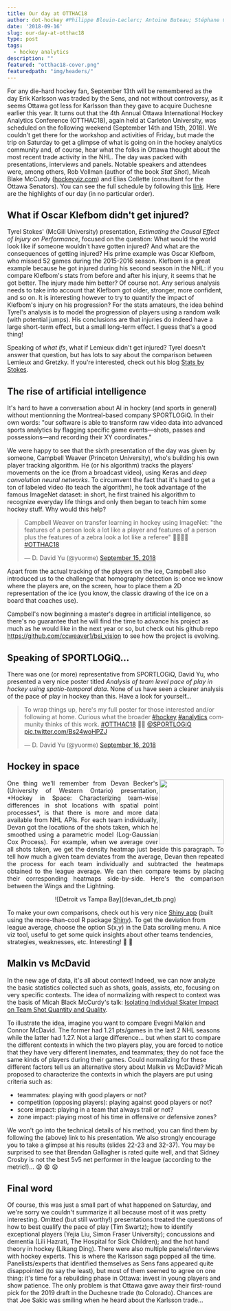 ```yaml
---
title: Our day at OTTHAC18
author: dot-hockey #Philippe Blouin-Leclerc; Antoine Buteau; Stéphane Caron; Samuel Perreault
date: '2018-09-16'
slug: our-day-at-otthac18
type: post
tags:
  - hockey analytics
description: ""
featured: "otthac18-cover.png"
featuredpath: "img/headers/"
---
```


For any die-hard hockey fan, September 13th will be remembered as the day Erik Karlsson was traded by the Sens, and not without controversy, as it seems Ottawa got less for Karlsson than they gave to acquire Duchesne earlier this year. It turns out that the 4th Annual Ottawa International Hockey Analytics Conference (OTTHAC18), again held at Carleton University, was scheduled on the following weekend (September 14th and 15th, 2018). We couldn't get there for the workshop and activities of Friday, but made the trip on Saturday to get a glimpse of what is going on in the hockey analytics community and, of course, hear what the folks in Ottawa thought about the most recent trade activity in the NHL. The day was packed with presentations, interviews and panels. Notable speakers and attendees were, among others, Rob Vollman (author of the book *Stat Shot*), Micah Blake McCurdy ([hockeyviz.com](hockeyviz.com)) and Elias Collette (consultant for the Ottawa Senators). You can see the full schedule by following this [link](http://statsportsconsulting.com/main/wp-content/uploads/OTTHAC18Schedule_0907.pdf). Here are the highlights of our day (in no particular order).


## What if Oscar Klefbom didn't get injured?

Tyrel Stokes' (McGill University) presentation, *Estimating the Causal Effect of Injury on Performance*, focused on the question: What would the world look like if someone wouldn't have gotten injured? And what are the consequences of getting injured? His prime example was Oscar Klefbom, who missed 52 games during the 2015-2016 season. Klefbom is a great example because he got injured during his second season in the NHL: if you compare Klefbom's stats from before and after his injury, it seems that he got better. The injury made him better? Of course not. Any serious analysis needs to take into account that Klefbom got older, stronger, more confident, and so on. It is interesting however to try to quantify the impact of Klefbom's injury on his progression? For the stats amateurs, the idea behind Tyrel's analysis is to model the progression of players using a random walk (with potential jumps). His conclusions are that injuries do indeed have a large short-term effect, but a small long-term effect. I guess that's a good thing!

Speaking of *what ifs*, what if Lemieux didn't get injured? Tyrel doesn't answer that question, but has lots to say about the comparison between Lemieux and Gretzky. If you're interested, check out his blog [Stats by Stokes](https://statsbystokes.wordpress.com).


## The rise of artificial intelligence

It's hard to have a conversation about AI in hockey (and sports in general) without mentionning the Montreal-based company SPORTLOGiQ. In their own words: "our software is able to transform raw video data into advanced sports analytics by flagging specific game events—shots, passes and possessions—and recording their XY coordinates."

We were happy to see that the sixth presentation of the day was given by someone, Campbell Weaver (Princeton University), who's building his own player tracking algorithm. He (or his algorithm) tracks the players' movements on the ice (from a broadcast video), using Keras and *deep convolution neural networks*. To circumvent the fact that it's hard to get a ton of labeled video (to teach the algorithm), he took advantage of the famous ImageNet dataset: in short, he first trained his algorithm to recognize everyday life things and only then began to teach him some hockey stuff. Why would this help?

<blockquote class="twitter-tweet" data-lang="en"><p lang="en" dir="ltr">Campbell Weaver on transfer learning in hockey using ImageNet: &quot;the features of a person look a lot like a player and features of a person plus the features of a zebra look a lot like a referee&quot; 🤣🏒🥅🦓 <a href="https://twitter.com/hashtag/OTTHAC18?src=hash&amp;ref_src=twsrc%5Etfw">#OTTHAC18</a></p>&mdash; D. David Yu (@yuorme) <a href="https://twitter.com/yuorme/status/1040992518232403968?ref_src=twsrc%5Etfw">September 15, 2018</a></blockquote>
<script async src="https://platform.twitter.com/widgets.js" charset="utf-8"></script>

Apart from the actual tracking of the players on the ice, Campbell also introduced us to the challenge that homography detection is: once we know where the players are, on the screen, how to place them a 2D representation of the ice (you know, the classic drawing of the ice on a board that coaches use).

Campbell's now beginning a master's degree in artificial intelligence, so there's no guarantee that he will find the time to advance his project as much as he would like in the next year or so, but check out his github repo https://github.com/ccweaver1/bsi_vision to see how the project is evolving.



## Speaking of SPORTLOGiQ...

There was one (or more) representative from SPORTLOGiQ, David Yu, who presented a very nice poster titled *Analysis of team level pace of play in hockey using spatio-temporal data*. None of us have seen a clearer analysis of the pace of play in hockey than this. Have a look for yourself...

<blockquote class="twitter-tweet" data-lang="en"><p lang="en" dir="ltr">To wrap things up, here&#39;s my full poster for those interested and/or following at home. Curious what the broader <a href="https://twitter.com/hashtag/hockey?src=hash&amp;ref_src=twsrc%5Etfw">#hockey</a> <a href="https://twitter.com/hashtag/analytics?src=hash&amp;ref_src=twsrc%5Etfw">#analytics</a> community thinks of this work. <a href="https://twitter.com/hashtag/OTTHAC18?src=hash&amp;ref_src=twsrc%5Etfw">#OTTHAC18</a> 🏒🥅 <a href="https://twitter.com/SPORTLOGiQ?ref_src=twsrc%5Etfw">@SPORTLOGiQ</a> <a href="https://t.co/Bs24woHPZJ">pic.twitter.com/Bs24woHPZJ</a></p>&mdash; D. David Yu (@yuorme) <a href="https://twitter.com/yuorme/status/1041381948344557568?ref_src=twsrc%5Etfw">September 16, 2018</a></blockquote>
<script async src="https://platform.twitter.com/widgets.js" charset="utf-8"></script>


## Hockey in space

<p style='text-align: justify;'>
<img src="devan_league_average.png" width="150" align="right">One thing we'll remember from Devan Becker's (University of Western Ontario) presentation, *Hockey in Space: Characterizing team-wise differences in shot locations with spatial point processes*, is that there is more and more data available from NHL APIs. For each team individually, Devan got the locations of the shots taken, which he smoothed using a parametric model (Log-Gaussian Cox Process). For example, when we average over all shots taken, we get the density heatmap just beside this paragraph. To tell how much a given team deviates from the average, Devan then repeated the process for each team individually and subtracted the heatmaps obtained to the league average. We can then compare teams by placing their corresponding heatmaps side-by-side. Here's the comparison between the Wings and the Lightning.
</p>
<center>
![Detroit vs Tampa Bay](devan_det_tb.png)
</center>

To make your own comparisons, check out his very nice [Shiny app](https://dbecker.shinyapps.io/LGCP_Results/) (built using the more-than-cool R package [Shiny](https://shiny.rstudio.com/)). To get the deviation from league average, choose the option S(x,y) in the Data scrolling menu. A nice viz tool, useful to get some quick insights about other teams tendencies, strategies, weaknesses, etc. Interesting! :clap: :clap:


## Malkin vs McDavid

In the new age of data, it's all about context! Indeed, we can now analyze the basic statistics collected such as shots, goals, assists, etc, focusing on very specific contexts. The idea of normalizing with respect to context was the basis of Micah Black McCurdy's talk: [Isolating Individual Skater Impact on Team Shot Quantity and Quality](http://hockeyviz.com/static/pdf/otthac18.pdf).

To illustrate the idea, imagine you want to compare Evegni Malkin and Connor McDavid. The former had 1.21 pts/games in the last 2 NHL seasons while the latter had 1.27. Not a large difference... but when start to compare the different contexts in which the two players play, you are forced to notice that they have very different linemates, and teammates; they do not face the same kinds of players during their games. Could normalizing for these different factors tell us an alternative story about Malkin vs McDavid? Micah proposed to characterize the contexts in which the players are put using criteria such as:

- teammates: playing with good players or not?
- competition (opposing players): playing against good players or not?
- score impact: playing in a team that always trail or not?
- zone impact: playing most of his time in offensive or defensive zones?

We won't go into the technical details of his method; you can find them by following the (above) link to his presentation. We also strongly encourage you to take a glimpse at his results (slides 22-23 and 32-37). You may be surprised to see that Brendan Gallagher is rated quite well, and that Sidney Crosby is not the best 5v5 net performer in the league (according to the metric!)... :anguished: :anguished: :anguished: 


## Final word

Of course, this was just a small part of what happened on Saturday, and we're sorry we couldn't summarize it all because most of it was pretty interesting. Omitted (but still worthy!) presentations treated the questions of how to best qualify the pace of play (Tim Swartz); how to identify exceptional players (Yejia Liu, Simon Fraser University); concussions and dementia (Lili Hazrati, The Hospital for Sick Children); and the hot hand theory in hockey (Likang Ding). There were also multiple panels/interviews with hockey experts. This is where the Karlsson saga popped all the time. Panelists/experts that identified themselves as Sens fans appeared quite disappointed (to say the least), but most of them seemed to agree on one thing: it's time for a rebuilding phase in Ottawa: invest in young players and show patience. The only problem is that Ottawa gave away their first-round pick for the 2019 draft in the Duchesne trade (to Colorado). Chances are that Joe Sakic was smiling when he heard about the Karlsson trade...




